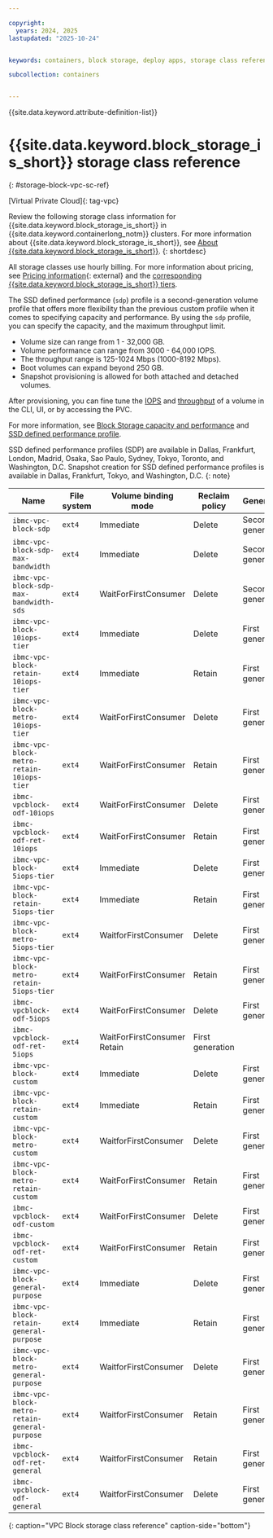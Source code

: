 ```yaml
---

copyright: 
  years: 2024, 2025
lastupdated: "2025-10-24"


keywords: containers, block storage, deploy apps, storage class reference

subcollection: containers


---
```


{{site.data.keyword.attribute-definition-list}}



# {{site.data.keyword.block_storage_is_short}} storage class reference
{: #storage-block-vpc-sc-ref}

[Virtual Private Cloud]{: tag-vpc}

Review the following storage class information for {{site.data.keyword.block_storage_is_short}} in {{site.data.keyword.containerlong_notm}} clusters. For more information about {{site.data.keyword.block_storage_is_short}}, see [About {{site.data.keyword.block_storage_is_short}}](/docs/vpc?topic=vpc-block-storage-about).
{: shortdesc}

All storage classes use hourly billing. For more information about pricing, see [Pricing information](https://cloud.ibm.com/infrastructure/provision/vs){: external} and the [corresponding {{site.data.keyword.block_storage_is_short}} tiers](/docs/vpc?topic=vpc-block-storage-profiles#tiers).

The SSD defined performance (`sdp`) profile is a second-generation volume profile that offers more flexibility than the previous custom profile when it comes to specifying capacity and performance. By using the `sdp` profile, you can specify the capacity, and the maximum throughput limit. 
- Volume size can range from 1 - 32,000 GB.
- Volume performance can range from 3000 - 64,000 IOPS.
- The throughput range is 125-1024 Mbps (1000-8192 Mbps).
- Boot volumes can expand beyond 250 GB.
- Snapshot provisioning is allowed for both attached and detached volumes.

After provisioning, you can fine tune the [IOPS](/docs/vpc?topic=vpc-adjusting-volume-iops&interface=ui) and [throughput](/docs/vpc?topic=vpc-adjusting-volume-throughput&interface=ui) of a volume in the CLI, UI, or by accessing the PVC.

For more information, see [Block Storage capacity and performance](/docs/vpc?topic=vpc-capacity-performance&interface=ui) and [SSD defined performance profile](/docs/vpc?topic=vpc-block-storage-profiles&interface=ui#defined-performance-profile).

SSD defined performance profiles (SDP) are available in Dallas, Frankfurt, London, Madrid, Osaka, Sao Paulo, Sydney, Tokyo, Toronto, and Washington, D.C. Snapshot creation for SSD defined performance profiles is available in Dallas, Frankfurt, Tokyo, and Washington, D.C.
{: note}


| Name | File system | Volume binding mode | Reclaim policy | Generation |
| --- | --- | --- | --- | --- |
| `ibmc-vpc-block-sdp` | `ext4` | Immediate | Delete | Second generation |
| `ibmc-vpc-block-sdp-max-bandwidth` |  `ext4` | Immediate | Delete | Second generation |
| `ibmc-vpc-block-sdp-max-bandwidth-sds` |`ext4` | WaitForFirstConsumer | Delete | Second generation |
| `ibmc-vpc-block-10iops-tier` | `ext4` | Immediate | Delete | First generation |
| `ibmc-vpc-block-retain-10iops-tier` | `ext4` | Immediate | Retain | First generation |
| `ibmc-vpc-block-metro-10iops-tier` | `ext4` | WaitForFirstConsumer | Delete | First generation |
| `ibmc-vpc-block-metro-retain-10iops-tier` | `ext4` | WaitForFirstConsumer | Retain | First generation |
| `ibmc-vpcblock-odf-10iops` | `ext4` | WaitForFirstConsumer | Delete | First generation |
| `ibmc-vpcblock-odf-ret-10iops` | `ext4` | WaitForFirstConsumer | Retain | First generation |
| `ibmc-vpc-block-5iops-tier` | `ext4` | Immediate | Delete |  First generation |
| `ibmc-vpc-block-retain-5iops-tier` | `ext4` | Immediate | Retain | First generation |
| `ibmc-vpc-block-metro-5iops-tier` | `ext4` | WaitforFirstConsumer | Delete |  First generation |
| `ibmc-vpc-block-metro-retain-5iops-tier` | `ext4` | WaitForFirstConsumer | Retain | First generation |
| `ibmc-vpcblock-odf-5iops` | `ext4` | WaitForFirstConsumer | Delete |  First generation |
| `ibmc-vpcblock-odf-ret-5iops` | `ext4` | WaitForFirstConsumer Retain | First generation |
| `ibmc-vpc-block-custom` | `ext4` | Immediate | Delete | First generation |
| `ibmc-vpc-block-retain-custom` | `ext4` | Immediate | Retain | First generation |
| `ibmc-vpc-block-metro-custom` | `ext4` | WaitforFirstConsumer | Delete | First generation |
| `ibmc-vpc-block-metro-retain-custom` | `ext4` | WaitForFirstConsumer | Retain | First generation |
| `ibmc-vpcblock-odf-custom` | `ext4` | WaitForFirstConsumer | Delete | First generation |
| `ibmc-vpcblock-odf-ret-custom` | `ext4` | WaitForFirstConsumer | Retain | First generation |
| `ibmc-vpc-block-general-purpose` | `ext4` | Immediate | Delete |  First generation |
| `ibmc-vpc-block-retain-general-purpose` | `ext4` | Immediate | Retain |  First generation |
| `ibmc-vpc-block-metro-general-purpose` | `ext4` | WaitforFirstConsumer | Delete | First generation |
| `ibmc-vpc-block-metro-retain-general-purpose` | `ext4` | WaitforFirstConsumer | Retain | First generation |
| `ibmc-vpcblock-odf-ret-general` | `ext4` | WaitforFirstConsumer | Retain | First generation |
| `ibmc-vpcblock-odf-general` | `ext4` | WaitforFirstConsumer | Delete | First generation |
{: caption="VPC Block storage class reference" caption-side="bottom"}
